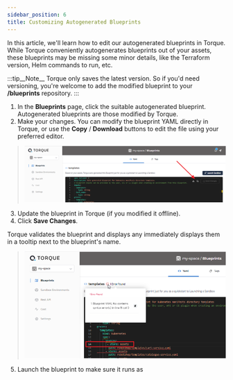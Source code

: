 ```yaml
---
sidebar_position: 6
title: Customizing Autogenerated Blueprints
---
```


In this article, we'll learn how to edit our autogenerated blueprints in Torque. While Torque conveniently autogenerates blueprints out of your assets, these blueprints may be missing some minor details, like the Terraform version, Helm commands to run, etc.

:::tip__Note__
Torque only saves the latest version. So if you'd need versioning, you're welcome to add the modified blueprint to your __/blueprints__ repository.
:::

1. In the __Blueprints__ page, click the suitable autogenerated blueprint. Autogenerated blueprints are those modified by Torque.  
2. Make your changes. You can modify the blueprint YAML directly in Torque, or use the __Copy__ / __Download__ buttons to edit the file using your preferred editor.
> ![Locale Dropdown](/img/edit-blueprint.png)
3. Update the blueprint in Torque (if you modified it offline).
4. Click __Save Changes__.

  Torque validates the blueprint and displays any immediately displays them in a tooltip next to the blueprint's name.
> ![Locale Dropdown](/img/blueprint-errors.png)
5. Launch the blueprint to make sure it runs as
